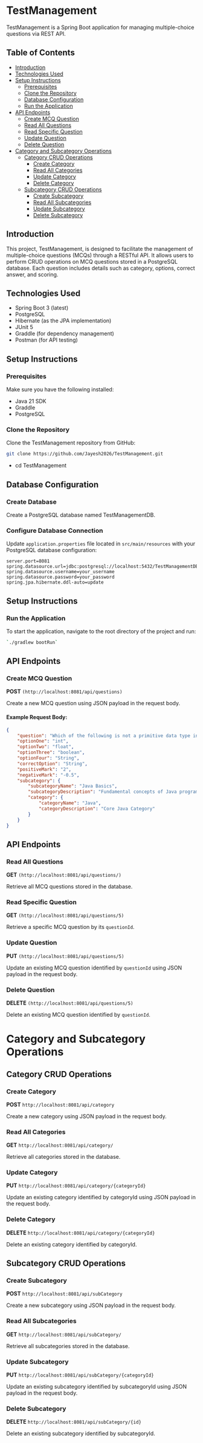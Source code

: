 # TestManagement

TestManagement is a Spring Boot application for managing multiple-choice questions via REST API.

## Table of Contents
- [Introduction](#introduction)
- [Technologies Used](#technologies-used)
- [Setup Instructions](#setup-instructions)
  - [Prerequisites](#prerequisites)
  - [Clone the Repository](#clone-the-repository)
  - [Database Configuration](#database-configuration)
  - [Run the Application](#run-the-application)
- [API Endpoints](#api-endpoints)
  - [Create MCQ Question](#create-mcq-question)
  - [Read All Questions](#read-all-questions)
  - [Read Specific Question](#read-specific-question)
  - [Update Question](#update-question)
  - [Delete Question](#delete-question)
- [Category and Subcategory Operations](#category-and-subcategory-operations)
    - [Category CRUD Operations](#category-crud-operations)
      - [Create Category](#create-category)
      - [Read All Categories](#read-all-categories)
      - [Update Category](#update-category)
      - [Delete Category](#delete-category)
    - [Subcategory CRUD Operations](#subcategory-crud-operations)
      - [Create Subcategory](#create-subcategory)
      - [Read All Subcategories](#read-all-subcategories)
      - [Update Subcategory](#update-subcategory)
      - [Delete Subcategory](#delete-subcategory)


## Introduction
This project, TestManagement, is designed to facilitate the management of multiple-choice questions (MCQs) through a RESTful API. It allows users to perform CRUD operations on MCQ questions stored in a PostgreSQL database. Each question includes details such as category, options, correct answer, and scoring.

## Technologies Used
- Spring Boot 3 (latest)
- PostgreSQL
- Hibernate (as the JPA implementation)
- JUnit 5
- Graddle (for dependency management)
- Postman (for API testing)

## Setup Instructions
### Prerequisites
Make sure you have the following installed:
- Java 21 SDK
- Graddle
- PostgreSQL

### Clone the Repository
Clone the TestManagement repository from GitHub:
```bash
git clone https://github.com/Jayesh2026/TestManagement.git
```
- cd TestManagement

## Database Configuration

### Create Database

Create a PostgreSQL database named TestManagementDB.

### Configure Database Connection

Update `application.properties` file located in `src/main/resources` with your PostgreSQL database configuration:

```properties
server.port=8081
spring.datasource.url=jdbc:postgresql://localhost:5432/TestManagementDB
spring.datasource.username=your_username
spring.datasource.password=your_password
spring.jpa.hibernate.ddl-auto=update
```

## Setup Instructions

### Run the Application
To start the application, navigate to the root directory of the project and run:
```bash
`./gradlew bootRun`
```

## API Endpoints

### Create MCQ Question

**POST** `(http://localhost:8081/api/questions)`

Create a new MCQ question using JSON payload in the request body.

#### Example Request Body:

```json
{
    "question": "Which of the following is not a primitive data type in Java?",
    "optionOne": "int",
    "optionTwo": "float",
    "optionThree": "boolean",
    "optionFour": "String",
    "correctOption": "String",
    "positiveMark": "2",
    "negativeMark": "-0.5",
    "subcategory": {
        "subcategoryName": "Java Basics",
        "subcategoryDescription": "Fundamental concepts of Java programming language",
        "category": {
            "categoryName": "Java",
            "categoryDescription": "Core Java Category"
        }
    }
}

```
## API Endpoints

### Read All Questions

**GET** `(http://localhost:8081/api/questions/)`

Retrieve all MCQ questions stored in the database.

### Read Specific Question

**GET** `(http://localhost:8081/api/questions/5)`

Retrieve a specific MCQ question by its `questionId`.

### Update Question

**PUT** `(http://localhost:8081/api/questions/5)`

Update an existing MCQ question identified by `questionId` using JSON payload in the request body.

### Delete Question

**DELETE** `(http://localhost:8081/api/questions/5)`

Delete an existing MCQ question identified by `questionId`.


# Category and Subcategory Operations

## Category CRUD Operations

### Create Category

**POST** `http://localhost:8081/api/category`

Create a new category using JSON payload in the request body.

### Read All Categories

**GET** `http://localhost:8081/api/category/`

Retrieve all categories stored in the database.

### Update Category

**PUT** `http://localhost:8081/api/category/{categoryId}`

Update an existing category identified by categoryId using JSON payload in the request body.

### Delete Category

**DELETE** `http://localhost:8081/api/category/{categoryId}`

Delete an existing category identified by categoryId.

## Subcategory CRUD Operations

### Create Subcategory

**POST** `http://localhost:8081/api/subCategory`

Create a new subcategory using JSON payload in the request body.

### Read All Subcategories

**GET** `http://localhost:8081/api/subCategory/`

Retrieve all subcategories stored in the database.

### Update Subcategory

**PUT** `http://localhost:8081/api/subCategory/{categoryId}`

Update an existing subcategory identified by subcategoryId using JSON payload in the request body.

### Delete Subcategory

**DELETE** `http://localhost:8081/api/subCategory/{id}`

Delete an existing subcategory identified by subcategoryId.

